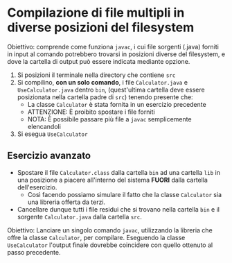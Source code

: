 # Compilazione di file multipli in diverse posizioni del filesystem

Obiettivo: comprende come funziona `javac`, i cui file sorgenti (.java) forniti in input al comando potrebbero trovarsi in posizioni diverse del filesystem, e dove la cartella di output può essere indicata mediante opzione.

1. Si posizioni il terminale nella directory che contiene `src`
2. Si compilino, **con un solo comando**, i file `Calculator.java` e `UseCalculator.java` dentro `bin`, (quest'ultima cartella deve essere posizionata nella cartella padre di `src`)  tenendo presente che:
    - La classe `Calculator` è stata fornita in un esercizio precedente
    - ATTENZIONE: È proibito spostare i file forniti
    - NOTA: È possibile passare più file a `javac` semplicemente elencandoli
3. Si esegua `UseCalculator`

## Esercizio avanzato

- Spostare il file `Calculator.class` dalla cartella `bin`  ad una cartella `lib` in una posizione a piacere all'interno del sistema **FUORI** dalla cartella dell'esercizio.
    - Così facendo possiamo simulare il fatto che la classe `Calculator` sia una libreria offerta da terzi.
- Cancellare dunque tutti i file residui che si trovano nella cartella `bin` e il sorgente `Calculator.java` dalla cartella `src`.

Obiettivo: Lanciare un singolo comando `javac`, utilizzando la libreria che offre la classe `Calculator`, per compilare. Eseguendo la classe `UseCalculator` l'output finale dovrebbe coincidere con quello ottenuto al passo precedente.
